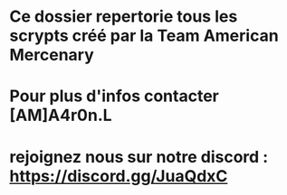 # Ce dossier repertorie tous les scrypts créé par la Team American Mercenary
# Pour plus d'infos contacter [AM]A4r0n.L
# rejoignez nous sur notre discord : https://discord.gg/JuaQdxC
